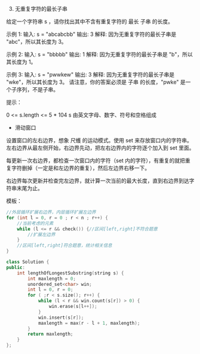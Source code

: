 3. 无重复字符的最长子串

给定一个字符串 s ，请你找出其中不含有重复字符的 最长 子串 的长度。

 

示例 1:
输入: s = "abcabcbb"
输出: 3 
解释: 因为无重复字符的最长子串是 "abc"，所以其长度为 3。

示例 2:
输入: s = "bbbbb"
输出: 1
解释: 因为无重复字符的最长子串是 "b"，所以其长度为 1。

示例 3:
输入: s = "pwwkew"
输出: 3
解释: 因为无重复字符的最长子串是 "wke"，所以其长度为 3。
     请注意，你的答案必须是 子串 的长度，"pwke" 是一个子序列，不是子串。
 

提示：

0 <= s.length <= 5 * 104
s 由英文字母、数字、符号和空格组成


* 滑动窗口

设置窗口的左右边界，想象 尺蠖 的运动模式。使用 set 来存放窗口内的字符串。左右边界从最左侧开始，右边界先动，把左右边界内的字符逐个加入到 set 里面。

每更新一次右边界，都检查一次窗口内的字符（set 内的字符），有重复的就把重复字符删掉（一定是和左边界的重复），然后左边界右移一下。

右边界每次更新并检查完左边界，就计算一次当前的最大长度，直到右边界到达字符串末尾为止。

模板：

```cpp
//外层循环扩展右边界，内层循环扩展左边界
for (int l = 0, r = 0 ; r < n ; r++) {
	//当前考虑的元素
	while (l <= r && check()) {//区间[left,right]不符合题意
        //扩展左边界
    }
    //区间[left,right]符合题意，统计相关信息
}
```


```cpp
class Solution {
public:
    int lengthOfLongestSubstring(string s) {
        int maxlength = 0;
        unordered_set<char> win;
        int l = 0, r = 0;
        for ( ;r < s.size(); r++) {
            while (l < r && win.count(s[r]) > 0) {
                win.erase(s[l++]);
            }
            win.insert(s[r]);
            maxlength = max(r - l + 1, maxlength);
        }
        return maxlength;
    }
};
```
